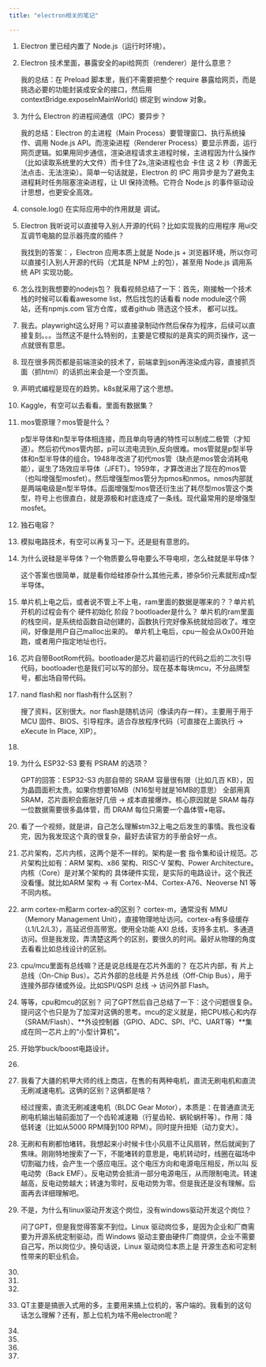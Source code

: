 ```yaml
---
title: "electron相关的笔记"

---
```


1. Electron 里已经内置了 Node.js（运行时环境）。
2. Electron 技术里面，暴露安全的api给网页（renderer）是什么意思？

    我的总结：在 Preload 脚本里，我们不需要把整个 require 暴露给网页，而是挑选必要的功能封装成安全的接口，然后用 contextBridge.exposeInMainWorld() 绑定到 window 对象。
3. 为什么 Electron 的进程间通信（IPC）要异步？
    
    我的总结：Electron 的主进程（Main Process）要管理窗口、执行系统操作、调用 Node.js API。而渲染进程（Renderer Process）要显示界面，运行网页逻辑。如果用同步通信，渲染进程请求主进程时候，主进程因为什么操作（比如读取系统里的大文件）而卡住了2s,渲染进程也会 卡住 这 2 秒（界面无法点击、无法渲染）。简单一句话就是，Electron 的 IPC 用异步是为了避免主进程耗时任务阻塞渲染进程，让 UI 保持流畅。它符合 Node.js 的事件驱动设计思想，也更安全高效。
4. console.log() 在实际应用中的作用就是 调试。
5. Electron 我听说可以直接导入别人开源的代码？比如实现我的应用程序 用ui交互调节电脑的显示器亮度的插件？

    我找到的答案：，Electron 应用本质上就是 Node.js + 浏览器环境，所以你可以直接引入别人开源的代码（尤其是 NPM 上的包），甚至用 Node.js 调用系统 API 实现功能。
6. 怎么找到我想要的nodejs包？
    我看视频总结了一下：首先，刚接触一个技术栈的时候可以看看awesome list，然后找包的话看看 node module这个网站，还有npmjs.com 官方仓库，或者github 筛选这个技术， 都可以找。
7. 我去。playwright这么好用？可以直接录制动作然后保存为程序，后续可以直接复刻。。。当然这不是什么特别的，主要是它模拟的是真实的网页操作，这一点就很有意思。
8. 现在很多网页都是前端渲染的技术了，前端拿到json再渲染成内容，直接抓页面（抓html）的话抓出来会是一个空页面。
9. 声明式编程是现在的趋势。k8s就采用了这个思想。
10. Kaggle，有空可以去看看。里面有数据集？
11. mos管原理？mos管是什么？
    
    p型半导体和n型半导体相连接，而且单向导通的特性可以制成二极管（才知道）。然后初代mos管内部，p可以流电流到n,反向很难。mos管就是p型半导体和n型半导体的组合。1948年改进了初代mos管（缺点是mos管会消耗电能），诞生了场效应半导体（JFET）。1959年，才算改进出了现在的mos管（也叫增强型mosfet）。然后增强型mos管分为pmos和nmos。nmos内部就是两端电级是n型半导体。后面增强型mos管还衍生出了耗尽型mos管这个类型，符号上也很直白，就是源极和衬底连成了一条线。现代最常用的是增强型mosfet。
12. 独石电容？
13. 模拟电路技术，有空可以再复习一下。还是挺有意思的。
14. 为什么说硅是半导体？一个物质要么导电要么不导电呗，怎么硅就是半导体？

    这个答案也很简单，就是看你给硅掺杂什么其他元素，掺杂5价元素就形成n型半导体。
16. 单片机上电之后，或者说不管上不上电，ram里面的数据是哪来的？？单片机开机的过程会有个 硬件初始化 阶段？bootloader是什么？  单片机的ram里面的栈空间，是系统给函数自动创建的，函数执行完好像系统就给回收了。堆空间，好像是用户自己malloc出来的。 单片机上电后，cpu一般会从Ox00开始跑，或者用户指定地址也行。
17. 芯片自带BootRom代码。bootloader是芯片最初运行的代码之后的二次引导代码，bootloader也是我们可以写的部分。现在基本每块mcu，不分品牌型号，都出场自带代码。
18. nand flash和 nor flash有什么区别？

    搜了资料，区别很大。nor flash是随机访问（像读内存一样）。主要用于用于 MCU 固件、BIOS、引导程序。适合存放程序代码（可直接在上面执行 → eXecute In Place, XIP）。
19. 
20. 为什么 ESP32-S3 要有 PSRAM 的选项？

    GPT的回答：ESP32-S3 内部自带的 SRAM 容量很有限（比如几百 KB），因为晶圆面积太贵。如果你想要16MB（N16型号就是16MB的意思） 全部用真 SRAM，芯片面积会膨胀好几倍 → 成本直接爆炸。核心原因就是 SRAM 每存一位数据需要很多晶体管，而 DRAM 每位只需要一个晶体管+电容。
21. 看了一个视频，就是讲，自己怎么理解stm32上电之后发生的事情。我也没看完，因为我发现这个真的很复杂，最好去读官方的手册会好一点。
22. 芯片架构，芯片内核，这两个是不一样的。架构是一套 指令集和设计规范。芯片架构比如有：ARM 架构、x86 架构、RISC-V 架构、Power Architecture。内核（Core）是对某个架构的 具体硬件实现，是实际的电路设计。这个我还没看懂。就比如ARM 架构 → 有 Cortex-M4、Cortex-A76、Neoverse N1 等不同内核。
23. arm cortex-m和arm cortex-a的区别？
    cortex-m，通常没有 MMU（Memory Management Unit），直接物理地址访问。cortex-a有多级缓存（L1/L2/L3），高延迟但高带宽。使用全功能 AXI 总线，支持多主机、多通道访问。但是我发现，弄清楚这两个的区别，要很久的时间。最好从物理的角度去看看比如总线设计的区别。
24. cpu/mcu里面有总线嘛？还是说总线是在芯片外面的？
    在芯片内部，有 片上总线（On-Chip Bus）。芯片外部的总线是 片外总线（Off-Chip Bus），用于连接外部存储或外设。比如SPI/QSPI 总线 → 访问外部 Flash。
25. 等等，cpu和mcu的区别？
    问了GPT然后自己总结了一下：这个问题很复杂。提问这个也只是为了加深对这俩的思考。mcu的定义就是，把CPU核心和内存（SRAM/Flash）、**外设控制器（GPIO、ADC、SPI、I²C、UART等）**集成在同一芯片上的“小型计算机”。
26. 开始学buck/boost电路设计。
27. 
28. 我看了大疆的机甲大师的线上商店，在售的有两种电机，直流无刷电机和直流无刷减速电机。这俩的区别？这俩都是啥？

    经过搜索，直流无刷减速电机（BLDC Gear Motor），本质是：在普通直流无刷电机输出轴前面加了一个齿轮减速箱（行星齿轮、蜗轮蜗杆等）。作用：降低转速（比如从5000 RPM降到100 RPM）。同时提升扭矩（动力变大）。
29. 无刷和有刷都怕堵转。我想起来小时候卡住小风扇不让风扇转，然后就闻到了焦味。刚刚特地搜索了一下，不能堵转的意思是，电机转动时，线圈在磁场中切割磁力线，会产生一个感应电压。这个电压方向和电源电压相反，所以叫 反电动势（Back EMF）。反电动势会抵消一部分电源电压，从而限制电流。转速越高，反电动势越大；转速为零时，反电动势为零。但是我还是没有理解。后面再去详细理解吧。
30. 不是，为什么有linux驱动开发这个岗位，没有windows驱动开发这个岗位？

    问了GPT，但是我觉得答案不到位。Linux 驱动岗位多，是因为企业和厂商需要为开源系统定制驱动，而 Windows 驱动主要由硬件厂商提供，企业不需要自己写，所以岗位少。换句话说，Linux 驱动岗位本质上是 开源生态和可定制性带来的职业机会。
31.
32. 

    
33. 
34. QT主要是搞嵌入式用的多，主要用来搞上位机的，客户端的。我看到的这句话怎么理解？还有，那上位机为啥不用electron呢？
35. 
36. 
37. 
38. 


    



